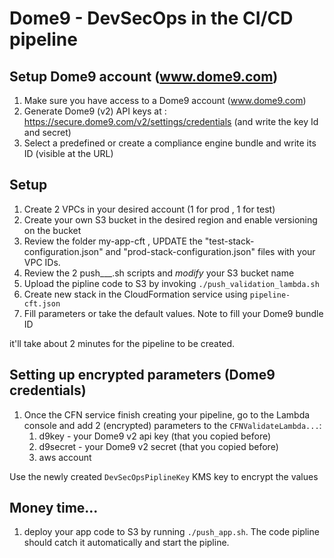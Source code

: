 # Dome9 - DevSecOps in the CI/CD pipeline

## Setup Dome9 account (www.dome9.com)
1. Make sure you have access to a Dome9 account (www.dome9.com)
1. Generate Dome9 (v2) API keys at : https://secure.dome9.com/v2/settings/credentials (and write the key Id and secret)
1. Select a predefined or create a compliance engine bundle and write its ID (visible at the URL)

## Setup
1. Create 2 VPCs in your desired account (1 for prod , 1 for test)
1. Create your own S3 bucket in the desired region and enable versioning on the bucket 
1. Review the folder my-app-cft , UPDATE the "test-stack-configuration.json" and "prod-stack-configuration.json" files with your VPC IDs.
1. Review the 2 push___.sh scripts and *modify* your S3 bucket name
1. Upload the pipline code to S3 by invoking `./push_validation_lambda.sh`
1. Create new stack in the CloudFormation service using `pipeline-cft.json`
1. Fill parameters or take the default values. Note to fill your Dome9 bundle ID 

it'll take about 2 minutes for the pipeline to be created.

## Setting up encrypted parameters (Dome9 credentials)
1. Once the CFN service finish creating your pipeline, go to the Lambda console and add 2 (encrypted) parameters to the `CFNValidateLambda...`:
    1. d9key - your Dome9 v2 api key (that you copied before)
    1. d9secret - your Dome9 v2 secret (that you copied before)
    1. aws account

Use the newly created `DevSecOpsPiplineKey` KMS key to encrypt the values

## Money time...
1. deploy your app code to S3 by running `./push_app.sh`. The code pipline should catch it automatically and start the pipline.

